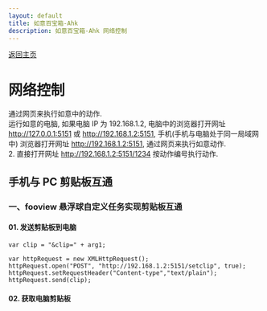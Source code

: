 ```yaml
---
layout: default
title: 如意百宝箱-Ahk
description: 如意百宝箱-Ahk 网络控制
---
```


[返回主页](index.md)

# [](#header-2) 网络控制
通过网页来执行如意中的动作.  
运行如意的电脑, 如果电脑 IP 为 192.168.1.2, 电脑中的浏览器打开网址 http://127.0.0.1:5151 或 http://192.168.1.2:5151, 手机(手机与电脑处于同一局域网中) 浏览器打开网址 http://192.168.1.2:5151, 通过网页来执行如意动作.  
2. 直接打开网址 http://192.168.1.2:5151/1234 按动作编号执行动作.  

## [](#header-2) 手机与 PC 剪贴板互通
### 一、fooview 悬浮球自定义任务实现剪贴板互通

#### 01. 发送剪贴板到电脑  

```Js
var clip = "&clip=" + arg1;

var httpRequest = new XMLHttpRequest();
httpRequest.open("POST", "http://192.168.1.2:5151/setclip", true);
httpRequest.setRequestHeader("Content-type","text/plain");
httpRequest.send(clip);
```

#### 02. 获取电脑剪贴板  
